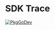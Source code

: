 # SDK Trace

[![PkgGoDev](https://pkg.go.dev/badge/github.com/grafana/opentelemetry-go/sdk/trace)](https://pkg.go.dev/github.com/grafana/opentelemetry-go/sdk/trace)
